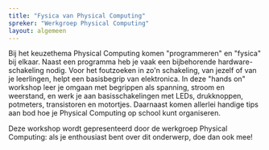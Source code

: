 ```yaml
---
title: "Fysica van Physical Computing"
spreker: "Werkgroep Physical Computing"
layout: algemeen
---
```


Bij het keuzethema Physical Computing komen "programmeren" en "fysica" bij elkaar. 
Naast een programma heb je vaak een bijbehorende hardware-schakeling nodig. 
Voor het foutzoeken in zo'n schakeling, van jezelf of van je leerlingen, 
helpt een basisbegrip van elektronica. 
In deze "hands on" workshop leer je omgaan met begrippen als spanning, stroom en weerstand, 
en werk je aan basisschakelingen met LEDs, drukknoppen, potmeters, transistoren en motortjes. 
Daarnaast komen allerlei handige tips aan bod hoe je Physical Computing op school kunt organiseren.

Deze workshop wordt gepresenteerd door de werkgroep Physical Computing:
als je enthousiast bent over dit onderwerp, doe dan ook mee!